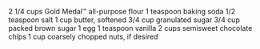 2 1/4
cups Gold Medal™ all-purpose flour
1
teaspoon baking soda
1/2
teaspoon salt
1
cup butter, softened
3/4
cup granulated sugar
3/4
cup packed brown sugar
1
egg
1
teaspoon vanilla
2
cups semisweet chocolate chips
1
cup coarsely chopped nuts, if desired